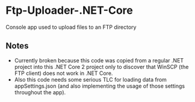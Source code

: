 # Ftp-Uploader-.NET-Core
Console app used to upload files to an FTP directory

## Notes
- Currently broken because this code was copied from a regular .NET project into this .NET Core 2 project only to discover that WinSCP (the FTP client) does not work in .NET Core.
- Also this code needs some serious TLC for loading data from appSettings.json (and also implementing the usage of those settings throughout the app).
